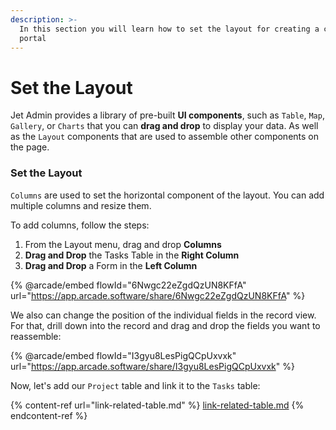 ```yaml
---
description: >-
  In this section you will learn how to set the layout for creating a customer
  portal
---
```


# Set the Layout

Jet Admin provides a library of pre-built **UI components**, such as `Table`, `Map`, `Gallery`, or `Charts` that you can **drag and drop** to display your data. As well as the `Layout` components that are used to assemble other components on the page.

### Set the Layout

`Columns` are used to set the horizontal component of the layout. You can add multiple columns and resize them.&#x20;

To add columns, follow the steps:

1. From the Layout menu, drag and drop **Columns**
2. **Drag and Drop** the Tasks Table in the **Right Column**
3. **Drag and Drop** a Form in the **Left Column**

{% @arcade/embed flowId="6Nwgc22eZgdQzUN8KFfA" url="https://app.arcade.software/share/6Nwgc22eZgdQzUN8KFfA" %}

We also can change the position of the individual fields in the record view. For that, drill down into the record and drag and drop the fields you want to reassemble:

{% @arcade/embed flowId="I3gyu8LesPigQCpUxvxk" url="https://app.arcade.software/share/I3gyu8LesPigQCpUxvxk" %}

Now, let's add our `Project` table and link it to the `Tasks` table:

{% content-ref url="link-related-table.md" %}
[link-related-table.md](link-related-table.md)
{% endcontent-ref %}
